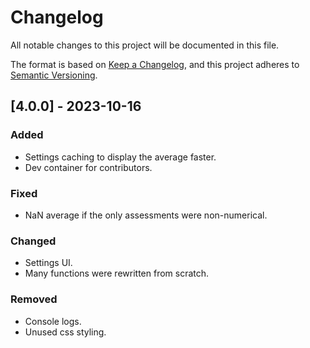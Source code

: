 # Changelog

All notable changes to this project will be documented in this file.

The format is based on [Keep a Changelog](https://keepachangelog.com/en/1.0.0/),
and this project adheres to [Semantic Versioning](https://semver.org/spec/v2.0.0.html).

## [4.0.0] - 2023-10-16

### Added

- Settings caching to display the average faster.
- Dev container for contributors.

### Fixed
- NaN average if the only assessments were non-numerical.

### Changed

- Settings UI.
- Many functions were rewritten from scratch.

### Removed

- Console logs.
- Unused css styling.
